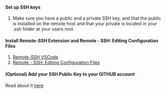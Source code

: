 #### Set up SSH keys 

1. Make sure you have a public and a private SSH key, and that the public is installed on the remote host 
and that your private is located in your .ssh folder at your users root.

#### Install Remote-SSH Extension and Remote - SSH: Editing Configuration Files
1. [Remote-SSH VSCode ](https://marketplace.visualstudio.com/items?itemName=ms-vscode-remote.remote-ssh )
2. [Remote - SSH: Editing Configuration Files ]( https://marketplace.visualstudio.com/items?itemName=ms-vscode-remote.remote-ssh-edit)

#### (Optional) Add your SSH Public Key to your GITHUB account
Read about it [here](https://docs.github.com/en/authentication/connecting-to-github-with-ssh/adding-a-new-ssh-key-to-your-github-account)
